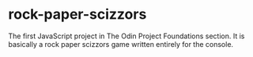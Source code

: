 # rock-paper-scizzors
The first JavaScript project in The Odin Project Foundations section. It is basically a rock paper scizzors game written entirely for the console.

